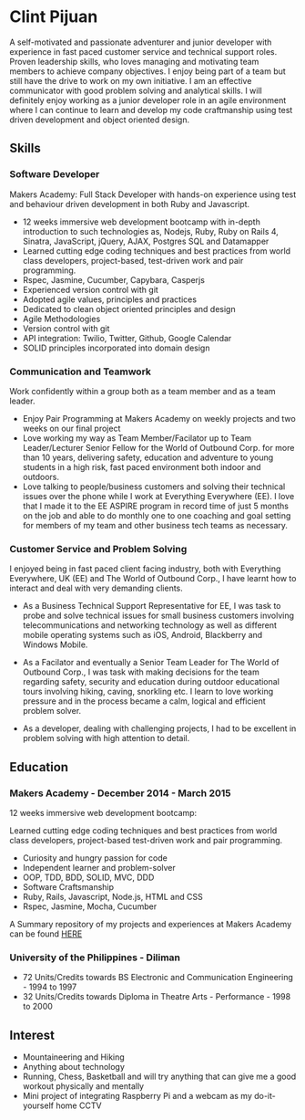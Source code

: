 # Clint Pijuan

A self-motivated and passionate adventurer and junior developer with experience in fast paced customer service and technical support roles. Proven leadership skills, who loves managing and motivating team members to achieve company objectives. I enjoy being part of a team but still have the drive to work on my own initiative. I am an effective communicator with good problem solving and analytical skills. I will definitely enjoy working as a junior developer role in an agile environment where I can continue to learn and develop my code craftmanship using test driven development and object oriented design.

## Skills

### Software Developer

Makers Academy: Full Stack Developer with hands-on experience using test and behaviour driven development in both Ruby and Javascript.

- 12 weeks immersive web development bootcamp with in-depth introduction to such technologies as, Nodejs, Ruby, Ruby on Rails 4, Sinatra, JavaScript, jQuery, AJAX, Postgres SQL and Datamapper
- Learned cutting edge coding techniques and best practices from world class developers, project-based, test-driven work and pair programming.
- Rspec, Jasmine, Cucumber, Capybara, Casperjs
- Experienced version control with git
- Adopted agile values, principles and practices
- Dedicated to clean object oriented principles and design
- Agile Methodologies
- Version control with git
- API integration: Twilio, Twitter, Github, Google Calendar
- SOLID principles incorporated into domain design

### Communication and Teamwork

Work confidently within a group both as a team member and as a team leader. 

- Enjoy Pair Programming at Makers Academy on weekly projects and two weeks on our final project
- Love working my way as Team Member/Facilator up to Team Leader/Lecturer Senior Fellow for the World of Outbound Corp. for more than 10 years, delivering safety, education and adventure to young students in a high risk, fast paced environment both indoor and outdoors.
- Love talking to people/business customers and solving their technical issues over the phone while I work at Everything Everywhere (EE). I love that I made it to the EE ASPIRE program in record time of just 5 months on the job and able to do monthly one to one coaching and goal setting for members of my team and other business tech teams as necessary.  

### Customer Service and Problem Solving

I enjoyed being in fast paced client facing industry, both with Everything Everywhere, UK (EE) and The World of Outbound Corp., I have learnt how to interact and deal with very demanding clients. 

- As a Business Technical Support Representative for EE, I was task to probe and solve technical issues for small business customers involving telecommunications and networking technology as well as different mobile operating systems such as iOS, Android, Blackberry and Windows Mobile. 

- As a Facilator and eventually a Senior Team Leader for The World of Outbound Corp., I was task with making decisions for the team regarding safety, security and education during outdoor educational tours involving hiking, caving, snorkling etc. I learn to love working pressure and in the process became a calm, logical and efficient problem solver. 

- As a developer, dealing with challenging projects, I had to be excellent in problem solving with high attention to detail.

## Education

### Makers Academy - December 2014 - March 2015

12 weeks immersive web development bootcamp:

Learned cutting edge coding techniques and best practices from world class developers, project-based test-driven work and pair programming.

- Curiosity and hungry passion for code
- Independent learner and problem-solver
- OOP, TDD, BDD, SOLID, MVC, DDD
- Software Craftsmanship
- Ruby, Rails, Javascript, Node.js, HTML and CSS
- Rspec, Jasmine, Mocha, Cucumber

A Summary repository of my projects and experiences at Makers Academy can be found [HERE](https://github.com/clint77)

### University of the Philippines - Diliman

- 72 Units/Credits towards BS Electronic and Communication Engineering - 1994 to 1997
- 32 Units/Credits towards Diploma in Theatre Arts - Performance - 1998 to 2000

## Interest

- Mountaineering and Hiking
- Anything about technology 
- Running, Chess, Basketball and will try anything that can give me a good workout physically and mentally
- Mini project of integrating Raspberry Pi and a webcam as my do-it-yourself home CCTV


